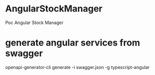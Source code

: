 # AngularStockManager

Poc Angular Stock Manager

# generate angular services from swagger

openapi-generator-cli generate -i swagger.json -g typescript-angular
